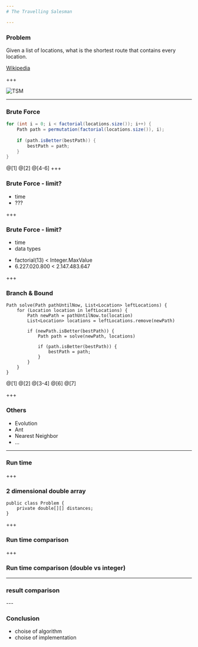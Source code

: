 ```yaml
---
# The Travelling Salesman

---
```


### Problem

Given a list of locations, what is the shortest route that contains every location.

[Wikipedia](https://en.wikipedia.org/wiki/Travelling_salesman_problem)

+++

![TSM](https://upload.wikimedia.org/wikipedia/commons/thumb/1/11/GLPK_solution_of_a_travelling_salesman_problem.svg/512px-GLPK_solution_of_a_travelling_salesman_problem.svg.png)

---

### Brute Force

```java
for (int i = 0; i < factorial(locations.size()); i++) { 
	Path path = permutation(factorial(locations.size()), i);
	
	if (path.isBetter(bestPath)) {
    	bestPath = path;
    }
}
```
@[1]
@[2]
@[4-6]
+++

### Brute Force - limit?

* time
* ???

+++

### Brute Force - limit?

* time
* data types
 - factorial(13) < Integer.MaxValue
 - 6.227.020.800 < 2.147.483.647

+++

### Branch & Bound

```
Path solve(Path pathUntilNow, List<Location> leftLocations) {
	for (Location location in leftLocations) {
	    Path newPath = pathUntilNow.to(location)
	    List<Location> locations = leftLocations.remove(newPath)
	
	    if (newPath.isBetter(bestPath)) {
	        Path path = solve(newPath, locations)
	
	        if (path.isBetter(bestPath)) {
	            bestPath = path;
	        }
	    }
	}
}
```
@[1]
@[2]
@[3-4]
@[6]
@[7]

+++

### Others

* Evolution
* Ant
* Nearest Neighbor
* ...

---
### Run time

<canvas data-chart="bar">
<!-- 
{
 "data": {
  "labels": ["NearestNeighborSolver","BranchBoundSolver","ParallelBranchBoundSolver","EvolutionSolver"],
  "datasets": [
   {
    "data":[1,435968,43902,22355],
    "label":"","backgroundColor":"rgba(20,220,220,.8)"
   }
  ]
 }, 
 "options": { "responsive": "true" }
}
-->
</canvas>

+++

### 2 dimensional double array

```
public class Problem { 
	private double[][] distances;
}
```
+++

### Run time comparison

<canvas data-chart="bar">
<!-- 
{
 "data": {
  "labels": ["NearestNeighborSolver","BranchBoundSolver","ParallelBranchBoundSolver","EvolutionSolver"],
  "datasets": [
   {
    "data":[1,435968,43902,22355],
    "label":"double[][]","backgroundColor":"rgba(20,220,220,.8)"
   },
   {
    "data":[1,419558,39975,22188],
    "label":"double[]","backgroundColor":"rgba(20,20,220,.8)"
   }
  ]
 }, 
 "options": { "responsive": "true" }
}
-->
</canvas>

+++

### Run time comparison (double vs integer)

<canvas data-chart="bar">
<!-- 
{
 "data": {
  "labels": ["NearestNeighborSolver","BranchBoundSolver","ParallelBranchBoundSolver","EvolutionSolver"],
  "datasets": [
   {
    "data":[1,435968,43902,22355],
    "label":"double[][]","backgroundColor":"rgba(20,220,220,.8)"
   },
   {
    "data":[1,419558,39975,22188],
    "label":"double[]","backgroundColor":"rgba(20,20,220,.8)"
   },
   {
    "data":[1,401608,42075,22019],
    "label":"int[][]","backgroundColor":"rgba(220,20,220,.8)"
   },
   {
    "data":[1,393023,42513,22330],
    "label":"int[]","backgroundColor":"rgba(20,220,20,.8)"
   }
  ]
 }, 
 "options": { "responsive": "true" }
}
-->
</canvas>

---
### result comparison

<canvas data-chart="bar">
<!-- 
{
 "data": {
  "labels": ["NearestNeighborSolver","BranchBoundSolver","ParallelBranchBoundSolver","EvolutionSolver"],
  "datasets": [
   {
    "data":[2279670,1532916,1532916,1532916],
    "label":"length","backgroundColor":"rgba(20,220,220,.8)"
   }
  ]
 }, 
 "options": { "responsive": "true" }
}
-->
</canvas>
---

### Conclusion

* choise of algorithm
* choise of implementation 